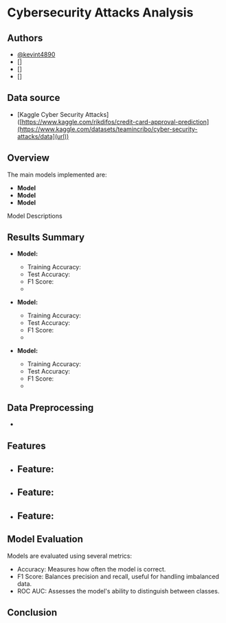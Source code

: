 # Cybersecurity Attacks Analysis

## Authors

- [@kevint4890](https://www.github.com/kevint4890)
- []
- []
- []

## Data source

- [Kaggle Cyber Security Attacks]([https://www.kaggle.com/rikdifos/credit-card-approval-prediction](https://www.kaggle.com/datasets/teamincribo/cyber-security-attacks/data](url))

## Overview


The main models implemented are:
- **Model**
- **Model**
- **Model**

Model Descriptions

## Results Summary
- **Model:**
  - Training Accuracy: 
  - Test Accuracy: 
  - F1 Score: 
  - 

- **Model:**
  - Training Accuracy: 
  - Test Accuracy: 
  - F1 Score: 
  - 

- **Model:**
  - Training Accuracy: 
  - Test Accuracy:
  - F1 Score: 
  - 

## Data Preprocessing
- 

## Features
- **Feature:**
  - 
- **Feature:**
  - 
- **Feature:**
  - 

## Model Evaluation
Models are evaluated using several metrics:
- Accuracy: Measures how often the model is correct.
- F1 Score: Balances precision and recall, useful for handling imbalanced data.
- ROC AUC: Assesses the model's ability to distinguish between classes.

## Conclusion

